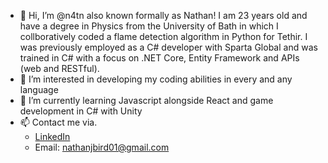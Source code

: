 - 👋 Hi, I’m @n4tn also known formally as Nathan! I am 23 years old and have a degree in Physics from the University of Bath in which I collboratively coded a flame detection algorithm in Python for Tethir. I was previously employed as a C# developer with Sparta Global and was trained in C# with a focus on .NET Core, Entity Framework and APIs (web and RESTful).
- 👀 I’m interested in developing my coding abilities in every and any language
- 🌱 I’m currently learning Javascript alongside React and game development in C# with Unity
- 📫 Contact me via. 
  - [LinkedIn](https://www.linkedin.com/in/nathan-bird-aa967a244/)
  - Email: nathanjbird01@gmail.com

<!---
n4tn/n4tn is a ✨ special ✨ repository because its `README.md` (this file) appears on your GitHub profile.
You can click the Preview link to take a look at your changes.
--->
